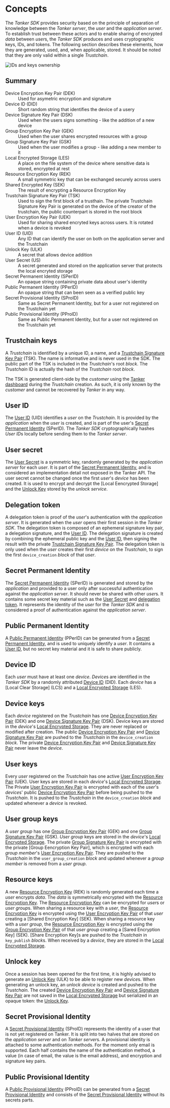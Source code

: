 # Concepts

The *Tanker SDK* provides security based on the principle of separation of knowledge between the *Tanker server*, the *user* and the *application server*.
To establish trust between these actors and to enable sharing of encrypted *data* between *user*s, the *Tanker SDK* produces and uses cryptographic keys, IDs, and tokens.
The following section describes these elements, how they are generated, used, and, when applicable, stored.
It should be noted that they are only valid within a single *Trustchain*.

![IDs and keys ownership](./img/keys.png)

## Summary


<dl>
  <dt>Device Encryption Key Pair (DEK)</dt>
  <dd>Used for asymetric encryption and signature</dd>

 <dt>Device ID (DID)</dt>
 <dd>Short random string that identifies the device of a usery</dd>

 <dt>Device Signature Key Pair (DSK)</dt>
 <dd>Used when the users signs something - like the addition of a new device</dd>

 <dt>Group Encryption Key Pair (GEK)</dt>
 <dd>Used when the user shares encrypted resources with a group</dd>

 <dt>Group Signature Key Pair (GSK)</dt>
 <dd>Used when the user modifies a group - like adding a new member to it</dd>

 <dt>Local Encrypted Storage (LES)</dt>
 <dd>A place on the file system of the device where sensitive data is stored, encrypted at rest</dd>

 <dt>Resource Encryption Key (REK)</dt>
 <dd>A small symmetric key that can be exchanged securely across users</dd>

 <dt>Shared Encrypted Key (SEK)</dt>
 <dd>The result of encrypting a Resource Encryption Key</dd>

 <dt>Trustchain Signature Key Pair (TSK)</dt>
 <dd>Used to sign the first block of a trusthain. The private Trustchain Signature Key Pair is generated
  on the device of the creator of the trustchain, the public counterpart is stored in the root block</dd>

 <dt>User Encryption Key Pair (UEK)</dt>
 <dd>Used for sharing shared encryted keys across users. It is rotated when a device is revoked</dd>

 <dt>User ID (UID)</dt>
 <dd>Any ID that can identify the user on both on the application server and the Trustchain</dd>

 <dt>Unlock Key (ULK)</dt>
 <dd>A secret that allows device addition</dd>

 <dt>User Secret (US)</dt>
 <dd>A secret generated and stored on the application server that protects the local encryted storage</dd>

 <dt>Secret Permanent Identity (SPerID)</dt>
 <dd>An opaque string containing private data about user's identity</dd>

 <dt>Public Permanent Identity (PPerID)</dt>
 <dd>An opaque string that can been seen as a verified public key</dd>

 <dt>Secret Provisional Identity (SProID)</dt>
 <dd>Same as Secret Permanent Identity, but for a user not registered on the Trustchain yet</dd>

 <dt>Public Provisional Identity (PProID)</dt>
 <dd>Same as Public Permanent Identity, but for a user not registered on the Trustchain yet</dd>
</dl>

<!-- TODO: after each acronym, repeat the matching <dd> above -->
[Device Encryption Key Pair]: concepts.md#device-keys "(DEK)"
[Device ID]: concepts.md#device-id "(DID)"
[Device Signature Key Pair]: concepts.md#device-keys "(DSK)"
[Group Encryption Key Pair]: concepts.md#user-group-keys "(GEK)"
[Group Signature Key Pair]: concepts.md#user-group-keys "(GSK)"
[Local Encrypted Storage]: concepts.md#device-id "(LES)"
[Resource Encryption Key]: concepts.md#resource-keys "(REK)"
[Shared Encrypted Key]: concepts.md#resource-keys "(SEK)"
[Trustchain Signature Key Pair]: concepts.md#trustchain-keys "(TSK)"
[User Encryption Key Pair]: concepts.md#user-keys "(UEK)"
[User ID]: concepts.md#user-id "(UID)"
[Unlock Key]: concepts.md#unlock-key "(ULK)"
[User Secret]: concepts.md#user-secret "(US)"
[Secret Permanent Identity]: concepts.md#secret-permanent-identity "(SPerID)"
[Public Permanent Identity]: concepts.md#public-permanent-identify "(PPerID)"
[Secret Provisional Identity]: concepts.md#secret-provisional-identity "(SProID)"
[Public Provisional Identity]: concepts.md#public-provisional-identity "(PProID)"

## Trustchain keys

A *Trustchain* is identified by a unique ID, a name, and a [Trustchain Signature Key Pair] (TSK).
The name is informative and is never used in the SDK.
The public part of the TSK is included in the *Trustchain*'s root *block*.
The *Trustchain* ID is actually the hash of the *Trustchain* root *block*.

The TSK is generated client-side by the *customer* using the [Tanker dashboard](https://dashboard.tanker.io) during the *Trustchain* creation.
As such, it is only known by the *customer* and cannot be recovered by *Tanker* in any way.

## User ID

The [User ID] (UID) identifies a *user* on the *Trustchain*.
It is provided by the *application* when the *user* is created, and is part of the user's [Secret Permanent Identity] (SPerID).
The *Tanker SDK* cryptographically hashes *User ID*s locally before sending them to the *Tanker server*.

## User secret

The [User Secret] is a symmetric key, randomly generated by the *application server* for each *user*.
It is part of the [Secret Permanent Identity], and is considered an implementation detail not exposed in the Tanker API.
The user secret cannot be changed once the first *user*'s *device* has been created.
It is used to encrypt and decrypt the [Local Eencrypted Storage] and the [Unlock Key] stored by the *unlock service*.

## Delegation token

A delegation token is proof of the *user*'s authentication with the *application server*. It is generated when the *user* opens their first session in the *Tanker SDK*.
The delegation token is composed of an ephemeral signature key pair, a delegation signature, and the [User ID].
The delegation signature is created by combining the ephemeral public key and the [User ID], then signing the result with the private [Trustchain Signature Key Pair].
The delegation token is only used when the *user* creates their first *device* on the *Trustchain*, to sign the first `device_creation` *block* of that *user*.

## Secret Permanent Identity

The [Secret Permanent Identity] (SPerID) is generated and stored by the *application* and provided to a user only after successful authentication against the *application server*.
It should never be shared with other *user*s.
It contains some secret key material such as the [User Secret] and [delegation token](#delegation-token).
It represents the identity of the *user* for the *Tanker SDK* and is considered a proof of authentication against the *application server*.

## Public Permanent Identity

A [Public Permanent Identity] (PPerID) can be generated from a [Secret Permanent Identity], and is used to uniquely identify a *user*.
It contains a [User ID], but no secret key material and it is safe to share publicly.

## Device ID

Each *user* must have at least one *device*. *Device*s are identified in the *Tanker SDK* by a randomly attributed [Device ID] (DID). Each *device* has a [Local Clear Storage] (LCS) and a [Local Encrypted Storage] (LES).

## Device keys

Each *device* registered on the *Trustchain* has one [Device Encryption Key Pair] (DEK) and one [Device Signature Key Pair] (DSK).
Device keys are stored in the *device*'s [Local Encrypted Storage]. They are never replaced or modified after creation.
The public [Device Encryption Key Pair] and [Device Signature Key Pair] are pushed to the *Trustchain* in the `device_creation` *block*.
The private [Device Encryption Key Pair] and [Device Signature Key Pair] never leave the *device*.

## User keys

Every *user* registered on the *Trustchain* has one active [User Encryption Key Pair] (UEK).
User keys are stored in each *device*'s [Local Encrypted Storage].
The Private [User Encryption Key Pair] is encrypted with each of the *user*'s *device*s' public [Device Encryption Key Pair] before being pushed to the *Trustchain*.
It is pushed to the *Trustchain* in the `device_creation` *block* and updated whenever a *device* is revoked.

## User group keys

A *user group* has one [Group Encryption Key Pair] (GEK) and one [Group Signature Key Pair] (GSK).
*User group* keys are stored in the *device*'s [Local Encrypted Storage].
The private [Group Signature Key Pair] is encrypted with the private [Group Eencryption Key Pair], which is encrypted with each *group member*'s [User Encryption Key Pair].
They are pushed to the *Trustchain* in the `user_group_creation` *block* and updated whenever a *group member* is removed from a *user group*.

## Resource keys

A new [Resource Encryption Key] (REK) is randomly generated each time a *user* encrypts *data*.
The *data* is symmetrically encrypted with the [Resource Encryption Key].
The [Resource Encryption Key] can be encrypted for *user*s or *user group*s.
When sharing a resource key with a *user*, the [Resource Encryption Key] is encrypted using the [User Encryption Key Pair] of that *user* creating a [Shared Encryption Key] (SEK).
When sharing a resource key with a *user group*, the [Resource Encryption Key] is encrypted using the [Group Encryption Key Pair] of that *user group* creating a [Sared Encryption Key] (SEK).
[Share Encryption Key]s are pushed to the *Trustchain* in `key_publish` *block*s.
When received by a *device*, they are stored in the [Local Encrypted Storage].

## Unlock key

Once a session has been opened for the first time, it is highly advised to generate an [Unlock Key] (ULK) to be able to register new *device*s.
When generating an unlock key, an *unlock device* is created and pushed to the *Trustchain*.
The created [Device Encryption Key Pair] and [Device Signature Key Pair] are not saved in the [Local Encrypted Storage] but serialized in an opaque token: the [Unlock Key].

## Secret Provisional Identity

A [Secret Provisional Identity] (SProID) represents the identity of a user that is not yet registered on Tanker. It is split into two halves that are stored on the *application server* and on *Tanker server*s.
A provisional identity is attached to some authentication methods. For the moment only email is supported.
Each half contains the name of the authentication method, a value (in case of email, the value is the email address), and encryption and signature key pairs.

## Public Provisional Identity

A [Public Provisional Identity] (PProID) can be generated from a [Secret Provisional Identity] and consists of the [Secret Provisional Identity] without its secrets parts.

